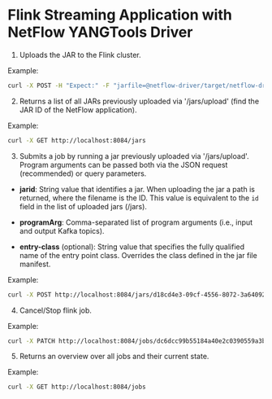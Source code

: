 # Flink Streaming Application with NetFlow YANGTools Driver

1. Uploads the JAR to the Flink cluster. 

Example:
```bash
curl -X POST -H "Expect:" -F "jarfile=@netflow-driver/target/netflow-driver-1.0.jar" http://localhost:8084/jars/upload
```

2. Returns a list of all JARs previously uploaded via '/jars/upload' (find the JAR ID of the NetFlow application).

Example:
```bash
curl -X GET http://localhost:8084/jars
```

3. Submits a job by running a jar previously uploaded via '/jars/upload'. Program arguments can be passed both via the JSON request (recommended) or query parameters.

- **jarid**: String value that identifies a jar. When uploading the jar a path is returned, where the filename is the ID. This value is equivalent to the `id` field in the list of uploaded jars (/jars).

- **programArg**: Comma-separated list of program arguments (i.e., input and output Kafka topics). 

- **entry-class** (optional): String value that specifies the fully qualified name of the entry point class. Overrides the class defined in the jar file manifest.

Example:
```bash
curl -X POST http://localhost:8084/jars/d18cd4e3-09cf-4556-8072-3a6409270b0d_netflow-driver-1.0.jar/run?programArg="netflow-input,netflow-output"
```

4. Cancel/Stop flink job.

Example:
```bash
curl -X PATCH http://localhost:8084/jobs/dc6dcc99b55184a40e2c0390559a3b84?mode=cancel
```

5. Returns an overview over all jobs and their current state.

Example:
```bash
curl -X GET http://localhost:8084/jobs
```